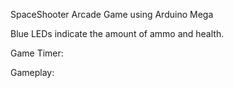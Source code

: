 SpaceShooter Arcade Game using Arduino Mega

Blue LEDs indicate the amount of ammo and health.



Game Timer:



Gameplay:
